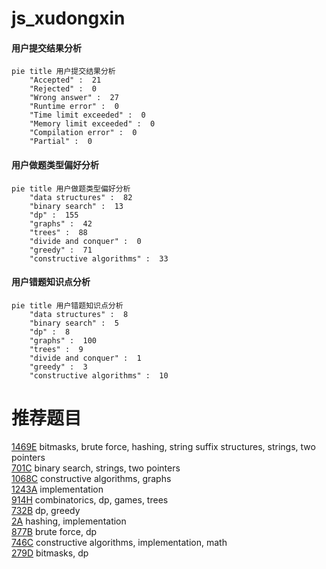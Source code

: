 # js_xudongxin

<!-- tabs:start -->



#### **用户提交结果分析**

```mermaid
pie title 用户提交结果分析
    "Accepted" :  21
    "Rejected" :  0
    "Wrong answer" :  27
    "Runtime error" :  0
    "Time limit exceeded" :  0
    "Memory limit exceeded" :  0
    "Compilation error" :  0
    "Partial" :  0
```

#### **用户做题类型偏好分析**

```mermaid
pie title 用户做题类型偏好分析
    "data structures" :  82
    "binary search" :  13
    "dp" :  155
    "graphs" :  42
    "trees" :  88
    "divide and conquer" :  0
    "greedy" :  71
    "constructive algorithms" :  33
```
#### **用户错题知识点分析**

```mermaid
pie title 用户错题知识点分析
    "data structures" :  8
    "binary search" :  5
    "dp" :  8
    "graphs" :  100
    "trees" :  9
    "divide and conquer" :  1
    "greedy" :  3
    "constructive algorithms" :  10
```



<!-- tabs:end -->
# 推荐题目
[1469E](https://codeforces.com/contest/1469/problem/E)		bitmasks,
                        brute force,
                        hashing,
                        string suffix structures,
                        strings,
                        two pointers		  
[701C](https://codeforces.com/contest/701/problem/C)		binary search,
                        strings,
                        two pointers		  
[1068C](https://codeforces.com/contest/1068/problem/C)		constructive algorithms,
                        graphs		  
[1243A](https://codeforces.com/contest/1243/problem/A)		implementation		  
[914H](https://codeforces.com/contest/914/problem/H)		combinatorics,
                        dp,
                        games,
                        trees		  
[732B](https://codeforces.com/contest/732/problem/B)		dp,
                        greedy		  
[2A](https://codeforces.com/contest/2/problem/A)		hashing,
                        implementation		  
[877B](https://codeforces.com/contest/877/problem/B)		brute force,
                        dp		  
[746C](https://codeforces.com/contest/746/problem/C)		constructive algorithms,
                        implementation,
                        math		  
[279D](https://codeforces.com/contest/279/problem/D)		bitmasks,
                        dp		  
